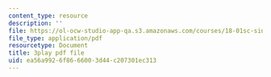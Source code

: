 ```yaml
---
content_type: resource
description: ''
file: https://ol-ocw-studio-app-qa.s3.amazonaws.com/courses/18-01sc-single-variable-calculus-fall-2010/ea56a9926f8666003d44c207301ec313_G5BP8mTzkyk.pdf
file_type: application/pdf
resourcetype: Document
title: 3play pdf file
uid: ea56a992-6f86-6600-3d44-c207301ec313
---
```

